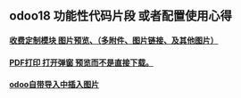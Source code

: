## odoo18 功能性代码片段 或者配置使用心得
#### [收费定制模块 图片预览、（多附件、图片链接、及其他图片）]( https://github.com/gilbert-yuan/image_views)
#### [PDF打印 打开弹窗 预览而不是直接下载。](https://github.com/gilbert-yuan/pdf_preview)
#### [odoo自带导入中插入图片]( https://github.com/gilbert-yuan/odoo-experience/blob/main/odoo%E8%87%AA%E5%B8%A6%E6%8F%92%E5%85%A5excel%E4%B8%AD%E5%9B%BE%E7%89%87.md)
